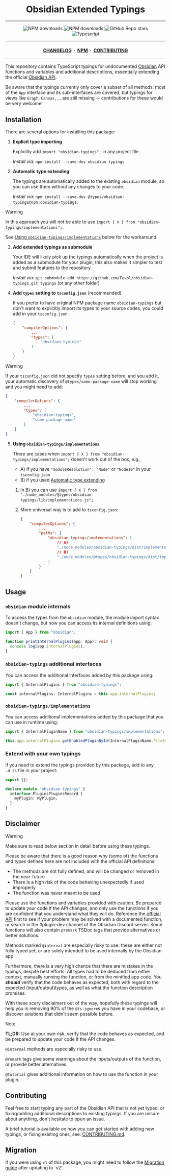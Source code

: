 <center>

# Obsidian Extended Typings

</center>

---

<div align="center">
    <a href="https://www.npmjs.com/package/obsidian-typings" style="text-decoration: none">
        <img alt="NPM downloads" src="https://img.shields.io/npm/v/obsidian-typings?color=red&label=Version%3A&logo=npm&logoColor=white&labelColor=red">
    </a>
    <a href="https://www.npmjs.com/package/obsidian-typings" style="text-decoration: none">
        <img alt="NPM downloads" src="https://img.shields.io/npm/dw/obsidian-typings?style=flat&label=Downloads">
    </a>
    <a href="https://github.com/Fevol/obsidian-typings/stargazers" style="text-decoration: none">
        <img alt="GitHub Repo stars" src="https://img.shields.io/github/stars/fevol/obsidian-typings?color=yellow&label=Stargazers%3A&logo=OpenTelemetry&logoColor=yellow">
    </a><br>
    <a href="https://www.typescriptlang.org/" style="text-decoration: none">
        <img alt="Typescript" src="https://img.shields.io/badge/-Typescript-3178C6?logo=Typescript&logoColor=white&style=flat&">
    </a>
</div>

---

<div align="center">
<h4>
 <a href="https://github.com/Fevol/obsidian-typings/blob/main/CHANGELOG.md">CHANGELOG</a>
 <span>&nbsp;·&nbsp;</span>
 <a href="https://www.npmjs.com/package/obsidian-typings">NPM</a>
 <span>&nbsp;·&nbsp;</span>
 <a href="https://github.com/Fevol/obsidian-typings/blob/main/CONTRIBUTING.md">CONTRIBUTING</a>

</h4>
</div>

---

This repository contains TypeScript typings for undocumented [Obsidian](https://obsidian.md/) API functions and variables and additional descriptions, essentially extending the official [Obsidian API](https://github.com/obsidianmd/obsidian-api/blob/master/obsidian.d.ts).

Be aware that the typings currently only cover a subset of all methods: most of the `App` interface and its sub-interfaces are covered, but typings for views like `Graph`, `Canvas`, ... are still missing -- contributions for these would be very welcome!

## Installation

There are several options for installing this package:

1. **Explicit type importing** 

    Explicitly add `import "obsidian-typings";` in any project file.

    _Install via_: `npm install --save-dev obsidian-typings`

2. **Automatic type extending** <span id="automatic-type-extending"></span>

    The typings are automatically added to the existing `obsidian` module, so you can use them without any changes to your code.

    _Install via_: `npm install --save-dev @types/obsidian-typings@npm:obsidian-typings`.

> [!WARNING]
>
>  In this approach you will not be able to use `import { X } from "obsidian-typings/implementations";`.
>
>  See [Using `obsidian-typings/implementations`](#using-obsidian-typings-implementation) below for the workaround.

3. **Add extended typings as submodule**

    Your IDE will likely pick up the typings automatically when the project is added as a submodule for your plugin, this also makes it simpler to test and submit features to the repository.

    _Install via_: `git submodule add https://github.com/Fevol/obsidian-typings.git typings` (or any other folder)


4. **Add `types` setting to `tsconfig.json`** (recommended)

    If you prefer to have original NPM package name `obsidian-typings` but don't want to explicitly import its types to your source codes, you could add in your `tsconfig.json`:

    ```json
    {
        "compilerOptions": {
            ...
            "types": [
                "obsidian-typings"
            ]
        }
    }
    ```

> [!WARNING]
>
> If your `tsconfig.json` did not specify `types` setting before, and you add it, your automatic discovery of `@types/some-package-name` will stop working and you might need to add:
> ```json
> {
>     "compilerOptions": {
>         ...
>         "types": [
>             "obsidian-typings",
>             "some-package-name"
>         ]
>     }
> }

5. **Using `obsidian-typings/implementations`** <span id="using-obsidian-typings-implementation"></span>

    There are cases when `import { X } from "obsidian-typings/implementations";` doesn't work out of the box, e.g.,

    - A) if you have `"moduleResolution": "Node"` or `"Node10"` in your `tsconfig.json`
    - B) if you used [Automatic type extending](#automatic-type-extending)

    1. In B) you can use `import { X } from "./node_modules/@types/obsidian-typings/lib/implementations.js";`.

    2. More universal way is to add to `tsconfig.json`:

        ```json
        {
            "compilerOptions": {
                ...
                "paths": {
                    "obsidian-typings/implementations": [
                        // A)
                        "./node_modules/obsidian-typings/dist/implementations.d.ts"
                        // B)
                        "./node_modules/@types/obsidian-typings/dist/implementations.d.ts"
                    ]
                }
            }
        }
        ```

## Usage

### `obsidian` module internals

To access the types from the `obsidian` module, the module import syntax doesn't change, but now you can access its internal definitions using:

```ts
import { App } from "obsidian";

function printInternalPlugins(app: App): void {
  console.log(app.internalPlugins);
}
```

### `obsidian-typings` additional interfaces

You can access the additional interfaces added by this package using:

```ts
import { InternalPlugins } from "obsidian-typings";

const internalPlugins: InternalPlugins = this.app.internalPlugins;
```

### `obsidian-typings/implementations`

You can access additional implementations added by this package that you can use in runtime using:

```ts
import { InternalPluginName } from "obsidian-typings/implementations";

this.app.internalPlugins.getEnabledPluginById(InternalPluginName.FileExplorer);
```

### Extend with your own typings

If you need to extend the typings provided by this package, add to any `.d.ts` file in your project:

```ts
export {};

declare module "obsidian-typings" {
  interface PluginsPluginsRecord {
    myPlugin: MyPlugin;
  }
}
```

## Disclaimer

> [!WARNING]
>
> Make sure to read below section in detail before using these typings.

Please be aware that there is a good reason why (some of) the functions and types defined here are not included with the official API definitions:

-   The methods are not fully defined, and will be changed or removed in the near-future
-   There is a high risk of the code behaving unexpectedly if used improperly
-   The function was never meant to be used

Please use the functions and variables provided with caution. Be prepared to update your code if the API changes, and only use the functions if you are confident that you understand what they will do. Reference the [official API](https://github.com/obsidianmd/obsidian-api/blob/master/obsidian.d.ts) first to see if your problem may be solved with a documented function, or search in the #plugin-dev channel of the Obsidian Discord server. Some functions will also contain `@remark` TSDoc tags that provide alternatives or better solutions.

Methods marked `@internal` are especially risky to use: these are either not fully typed yet, or are solely intended to be used internally by the Obsidian app.

Furthermore, there is a very high chance that there are mistakes in the typings, despite best efforts. All types had to be deduced from either context, manually running the function, or from the minified app code. You _**should**_ verify that the code behaves as expected, both with regard to the expected (input/output)types, as well as what the function description promises.

With these scary disclaimers out of the way, hopefully these typings will help you in removing 90% of the `@ts-ignore`s you have in your codebase, or discover solutions that didn't seem possible before.

> [!NOTE]
>
> **TL;DR:** Use at your own risk, verify that the code behaves as expected, and be prepared to update your code if the API changes.
>
> `@internal` methods are especially risky to use.
>
> `@remark` tags give some warnings about the inputs/outputs of the function, or provide better alternatives.
>
> `@tutorial` gives additional information on how to use the function in your plugin.

## Contributing

Feel free to start typing any part of the Obsidian API that is not yet typed, or fixing/adding additional descriptions to existing typings. If you are unsure about anything, don't hesitate to open an issue.

A brief tutorial is available on how you can get started with adding new typings, or fixing existing ones, see: [CONTRIBUTING.md](CONTRIBUTING.md).


## Migration

If you were using `v1` of this package, you might need to follow the [Migration guide](MIGRATION.md) after updating to `v2'.
